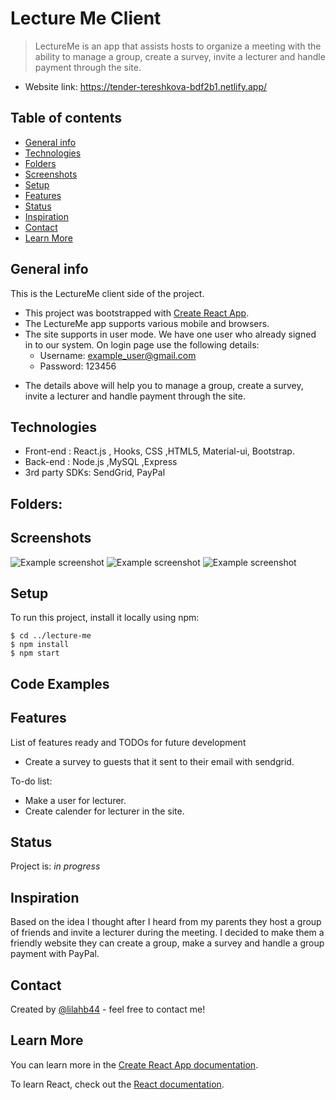 # Lecture Me Client

> LectureMe is an app that assists hosts to organize a meeting with the ability to manage a group, create a survey, invite a lecturer and handle payment through the site.

- Website link: https://tender-tereshkova-bdf2b1.netlify.app/

## Table of contents

- [General info](#general-info)
- [Technologies](#technologies)
- [Folders](#folders)
- [Screenshots](#screenshots)
- [Setup](#setup)
- [Features](#features)
- [Status](#status)
- [Inspiration](#inspiration)
- [Contact](#contact)
- [Learn More](#Learn-More)

## General info

This is the LectureMe client side of the project.

- This project was bootstrapped with [Create React App](https://github.com/facebook/create-react-app).
- The LectureMe app supports various mobile and browsers.
- The site supports in user mode. We have one user who already signed in to our system. On login page use the following details:
  - Username: example_user@gmail.com
  - Password: 123456

* The details above will help you to manage a group, create a survey, invite a lecturer and handle payment through the site.

## Technologies

- Front-end : React.js , Hooks, CSS ,HTML5, Material-ui, Bootstrap.
- Back-end : Node.js ,MySQL ,Express
- 3rd party SDKs: SendGrid, PayPal

## Folders:

## Screenshots

![Example screenshot](./manageagroup.png)
![Example screenshot](./addguests.png)
![Example screenshot](./createasurvey.png)

## Setup

To run this project, install it locally using npm:

```
$ cd ../lecture-me
$ npm install
$ npm start
```

## Code Examples

## Features

List of features ready and TODOs for future development

- Create a survey to guests that it sent to their email with sendgrid.

To-do list:

- Make a user for lecturer.
- Create calender for lecturer in the site.

## Status

Project is: _in progress_

## Inspiration

Based on the idea I thought after I heard from my parents they host a group of friends and invite a lecturer during the meeting.
I decided to make them a friendly website they can create a group, make a survey and handle a group payment with PayPal.

## Contact

Created by [@lilahb44](lilahb44@gmail.com) - feel free to contact me!

## Learn More

You can learn more in the [Create React App documentation](https://facebook.github.io/create-react-app/docs/getting-started).

To learn React, check out the [React documentation](https://reactjs.org/).
